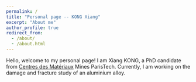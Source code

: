 ```yaml
---
permalink: /
title: "Personal page -- KONG Xiang"
excerpt: "About me"
author_profile: true
redirect_from: 
  - /about/
  - /about.html
---
```

Hello, welcome to my personal page!
I am Xiang KONG, a PhD candidate from [Centres des Matériaux](https://www.mat.minesparis.psl.eu/Accueil/) Mines ParisTech. Currently, I am working on the damage and fracture study of an aluminium alloy. 

